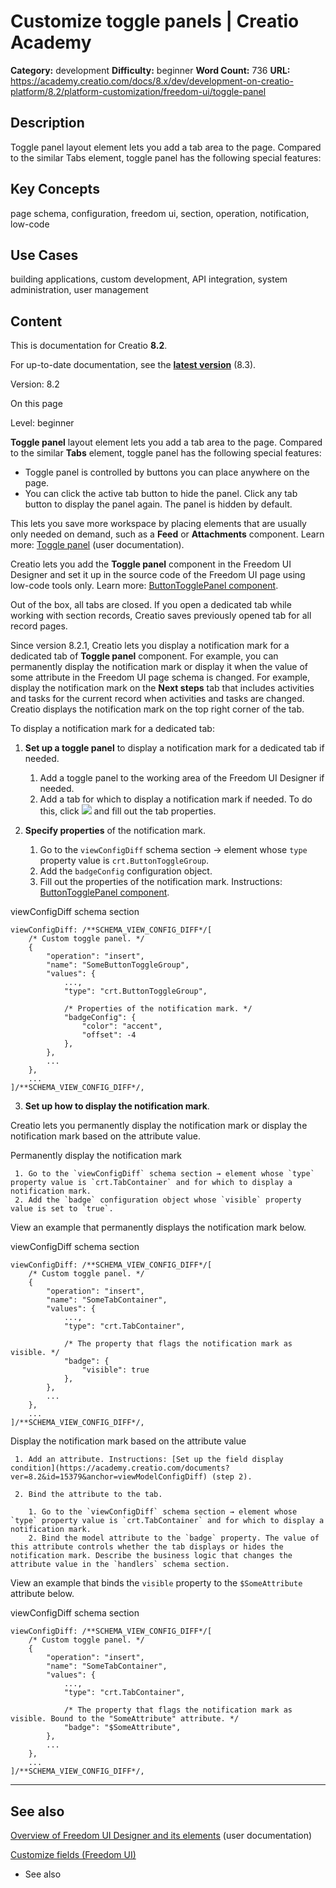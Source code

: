 # Customize toggle panels | Creatio Academy

**Category:** development **Difficulty:** beginner **Word Count:** 736 **URL:**
https://academy.creatio.com/docs/8.x/dev/development-on-creatio-platform/8.2/platform-customization/freedom-ui/toggle-panel

## Description

Toggle panel layout element lets you add a tab area to the page. Compared to the
similar Tabs element, toggle panel has the following special features:

## Key Concepts

page schema, configuration, freedom ui, section, operation, notification,
low-code

## Use Cases

building applications, custom development, API integration, system
administration, user management

## Content

This is documentation for Creatio **8.2**.

For up-to-date documentation, see the
**[latest version](/docs/8.x/dev/development-on-creatio-platform/platform-customization/freedom-ui/toggle-panel)**
(8.3).

Version: 8.2

On this page

Level: beginner

**Toggle panel** layout element lets you add a tab area to the page. Compared to
the similar **Tabs** element, toggle panel has the following special features:

- Toggle panel is controlled by buttons you can place anywhere on the page.
- You can click the active tab button to hide the panel. Click any tab button to
  display the panel again. The panel is hidden by default.

This lets you save more workspace by placing elements that are usually only
needed on demand, such as a **Feed** or **Attachments** component. Learn more:
[Toggle panel](https://academy.creatio.com/documents?ver=8.2&id=2376&anchor=title-2230-8)
(user documentation).

Creatio lets you add the **Toggle panel** component in the Freedom UI Designer
and set it up in the source code of the Freedom UI page using low-code tools
only. Learn more:
[ButtonTogglePanel component](https://academy.creatio.com/documents?ver=8.2&id=15176).

Out of the box, all tabs are closed. If you open a dedicated tab while working
with section records, Creatio saves previously opened tab for all record pages.

Since version 8.2.1, Creatio lets you display a notification mark for a
dedicated tab of **Toggle panel** component. For example, you can permanently
display the notification mark or display it when the value of some attribute in
the Freedom UI page schema is changed. For example, display the notification
mark on the **Next steps** tab that includes activities and tasks for the
current record when activities and tasks are changed. Creatio displays the
notification mark on the top right corner of the tab.

To display a notification mark for a dedicated tab:

1. **Set up a toggle panel** to display a notification mark for a dedicated tab
   if needed.
   1. Add a toggle panel to the working area of the Freedom UI Designer if
      needed.
   2. Add a tab for which to display a notification mark if needed. To do this,
      click
      ![](https://d3a7ykdi65m4cy.cloudfront.net/ac-en/s3fs-public/documentation/sdk/en/BPMonlineWebSDK/Screenshots/icons/8.2/btn_add.png)
      and fill out the tab properties.

2. **Specify properties** of the notification mark.
   1. Go to the `viewConfigDiff` schema section → element whose `type` property
      value is `crt.ButtonToggleGroup`.
   2. Add the `badgeConfig` configuration object.
   3. Fill out the properties of the notification mark. Instructions:
      [ButtonTogglePanel component](https://academy.creatio.com/documents?ver=8.2&id=15176&anchor=badgeConfig).

viewConfigDiff schema section

    viewConfigDiff: /**SCHEMA_VIEW_CONFIG_DIFF*/[
        /* Custom toggle panel. */
        {
            "operation": "insert",
            "name": "SomeButtonToggleGroup",
            "values": {
                ...,
                "type": "crt.ButtonToggleGroup",

                /* Properties of the notification mark. */
                "badgeConfig": {
                    "color": "accent",
                    "offset": -4
                },
            },
            ...
        },
        ...
    ]/**SCHEMA_VIEW_CONFIG_DIFF*/,

3. **Set up how to display the notification mark**.

Creatio lets you permanently display the notification mark or display the
notification mark based on the attribute value.

Permanently display the notification mark

     1. Go to the `viewConfigDiff` schema section → element whose `type` property value is `crt.TabContainer` and for which to display a notification mark.
     2. Add the `badge` configuration object whose `visible` property value is set to `true`.

View an example that permanently displays the notification mark below.

viewConfigDiff schema section

    viewConfigDiff: /**SCHEMA_VIEW_CONFIG_DIFF*/[
        /* Custom toggle panel. */
        {
            "operation": "insert",
            "name": "SomeTabContainer",
            "values": {
                ...,
                "type": "crt.TabContainer",

                /* The property that flags the notification mark as visible. */
                "badge": {
                    "visible": true
                },
            },
            ...
        },
        ...
    ]/**SCHEMA_VIEW_CONFIG_DIFF*/,

Display the notification mark based on the attribute value

     1. Add an attribute. Instructions: [Set up the field display condition](https://academy.creatio.com/documents?ver=8.2&id=15379&anchor=viewModelConfigDiff) (step 2).

     2. Bind the attribute to the tab.

        1. Go to the `viewConfigDiff` schema section → element whose `type` property value is `crt.TabContainer` and for which to display a notification mark.
        2. Bind the model attribute to the `badge` property. The value of this attribute controls whether the tab displays or hides the notification mark. Describe the business logic that changes the attribute value in the `handlers` schema section.

View an example that binds the `visible` property to the `$SomeAttribute`
attribute below.

viewConfigDiff schema section

    viewConfigDiff: /**SCHEMA_VIEW_CONFIG_DIFF*/[
        /* Custom toggle panel. */
        {
            "operation": "insert",
            "name": "SomeTabContainer",
            "values": {
                ...,
                "type": "crt.TabContainer",

                /* The property that flags the notification mark as visible. Bound to the "SomeAttribute" attribute. */
                "badge": "$SomeAttribute",
            },
            ...
        },
        ...
    ]/**SCHEMA_VIEW_CONFIG_DIFF*/,

---

## See also​

[Overview of Freedom UI Designer and its elements](https://academy.creatio.com/documents?ver=8.2&id=2376)
(user documentation)

[Customize fields (Freedom UI)](https://academy.creatio.com/documents?ver=8.2&id=15379)

- See also
